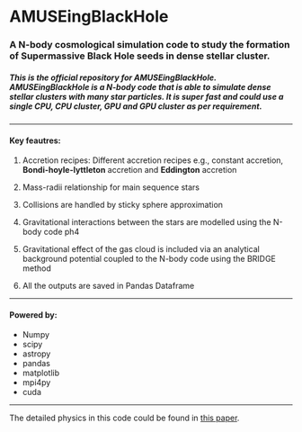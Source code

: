 # AMUSEingBlackHole

### A N-body cosmological simulation code to study the formation of Supermassive Black Hole seeds in dense stellar cluster.

##### This is the official repository for AMUSEingBlackHole. AMUSEingBlackHole is a N-body code that is able to simulate dense stellar clusters with many star particles. It is super fast and could use a single CPU, CPU cluster, GPU and GPU cluster as per requirement.

---

#### Key feautres:

1. Accretion recipes: Different accretion recipes e.g., constant accretion, **Bondi-hoyle-lyttleton** accretion and **Eddington** accretion

2. Mass-radii relationship for main sequence stars 

3. Collisions are handled by sticky sphere approximation 

4. Gravitational interactions between the stars are modelled using the N-body code ph4

5. Gravitational effect of the gas cloud is included via an analytical background potential coupled to the N-body code using the BRIDGE method

6. All the outputs are saved in Pandas Dataframe

--- 

#### Powered by: 

* Numpy
* scipy
* astropy
* pandas
* matplotlib
* mpi4py
* cuda 

--- 

The detailed physics in this code could be found in [this paper](https://ui.adsabs.harvard.edu/abs/2021MNRAS.503.1051D/abstract).
